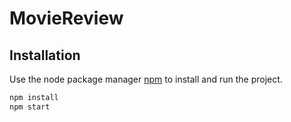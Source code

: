 
# MovieReview

## Installation

Use the node package manager [npm](https://www.npmjs.com/get-npm) to install and run the project.

```bash
npm install
npm start
```

